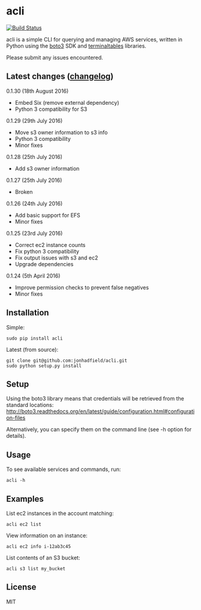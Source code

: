 acli
========

[![Build Status](https://travis-ci.org/jonhadfield/acli.svg?branch=master)](https://travis-ci.org/jonhadfield/acli)

acli is a simple CLI for querying and managing AWS services, written in Python using the [boto3](http://aws.amazon.com/sdk-for-python/ "boto3") SDK and [terminaltables](https://github.com/Robpol86/terminaltables "terminal tables") libraries.

Please submit any issues encountered.

Latest changes ([changelog](https://github.com/jonhadfield/acli/blob/master/CHANGELOG.md "Changelog"))
------------

0.1.30 (18th August 2016)

- Embed Six (remove external dependency)
- Python 3 compatibility for S3

0.1.29 (29th July 2016)

- Move s3 owner information to s3 info
- Python 3 compatibility
- Minor fixes

0.1.28 (25th July 2016)

- Add s3 owner information

0.1.27 (25th July 2016)

- Broken

0.1.26 (24th July 2016)

- Add basic support for EFS
- Minor fixes

0.1.25 (23rd July 2016)

- Correct ec2 instance counts
- Fix python 3 compatibility
- Fix output issues with s3 and ec2
- Upgrade dependencies  

0.1.24 (5th April 2016)

- Improve permission checks to prevent false negatives
- Minor fixes


Installation
------------
Simple:

    sudo pip install acli

Latest (from source):

    git clone git@github.com:jonhadfield/acli.git
    sudo python setup.py install

Setup
-----

Using the boto3 library means that credentials will be retrieved from the standard locations: http://boto3.readthedocs.org/en/latest/guide/configuration.html#configuration-files

Alternatively, you can specify them on the command line (see -h option for details).


Usage
-----
To see available services and commands, run:

    acli -h


Examples
--------
List ec2 instances in the account matching:

    acli ec2 list

View information on an instance:

    acli ec2 info i-12ab3c45

List contents of an S3 bucket:

    acli s3 list my_bucket

License
-------
MIT
